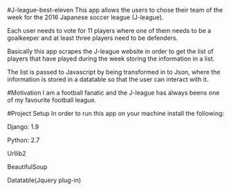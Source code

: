 #J-league-best-eleven
This app allows the users to chose their team of the week for the 2016 Japanese soccer league (J-league).

Each user needs to vote for 11 players where one of them needs to be a goalkeeper and at least three players need to be defenders.

Basically this app scrapes the J-league website in order to get the list of players that have played during the week storing the information in a list.

The list is passed to Javascript by being transformed in to Json, where the information is stored in a datatable so that the user can interact with it.


#Motivation
I am a football fanatic and the J-league has always beens one of my favourite football league.


#Project Setup
In order to run this app on your machine install the following:

Django: 1.9

Python: 2.7

Urllib2

BeautifulSoup

Datatable(Jquery plug-in)

